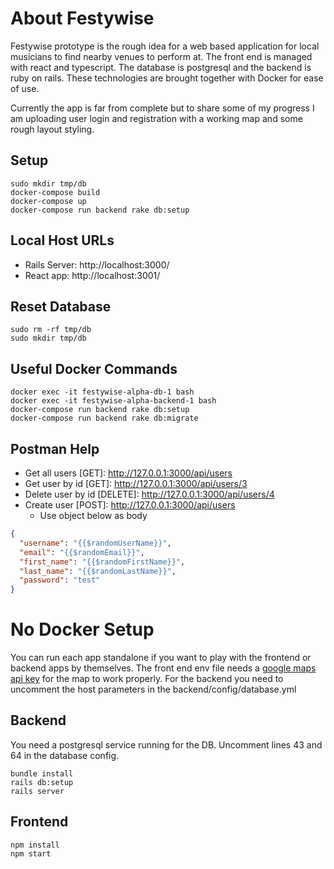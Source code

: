 # About Festywise
Festywise prototype is the rough idea for a web based application for local musicians to find nearby venues to perform at. The front end is managed with react and typescript. The database is postgresql and the backend is ruby on rails. These technologies are brought together with Docker for ease of use.

Currently the app is far from complete but to share some of my progress I am uploading user login and registration with a working map and some rough layout styling.

## Setup
```
sudo mkdir tmp/db
docker-compose build
docker-compose up
docker-compose run backend rake db:setup
```

## Local Host URLs
- Rails Server: http://localhost:3000/
- React app: http://localhost:3001/

## Reset Database
```
sudo rm -rf tmp/db
sudo mkdir tmp/db
```

## Useful Docker Commands
```
docker exec -it festywise-alpha-db-1 bash
docker exec -it festywise-alpha-backend-1 bash
docker-compose run backend rake db:setup
docker-compose run backend rake db:migrate
```

## Postman Help
- Get all users [GET]: http://127.0.0.1:3000/api/users
- Get user by id [GET]: http://127.0.0.1:3000/api/users/3
- Delete user by id [DELETE]: http://127.0.0.1:3000/api/users/4
- Create user [POST]: http://127.0.0.1:3000/api/users
  - Use object below as body
```json
{
  "username": "{{$randomUserName}}",
  "email": "{{$randomEmail}}",
  "first_name": "{{$randomFirstName}}",
  "last_name": "{{$randomLastName}}",
  "password": "test"
}
```

# No Docker Setup
You can run each app standalone if you want to play with the frontend or backend apps by themselves. The front end env file needs a [google maps api key](https://developers.google.com/maps/documentation/javascript/get-api-key) for the map to work properly. For the backend you need to uncomment the host parameters in the backend/config/database.yml

## Backend
You need a postgresql service running for the DB. Uncomment lines 43 and 64 in the database config.
```
bundle install
rails db:setup
rails server
```

## Frontend
```
npm install
npm start
```

